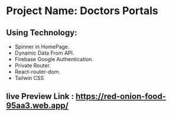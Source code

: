 # Project Name: Doctors Portals

## Using Technology:

- Spinner in HomePage.
- Dynamic Data From API.
- Firebase Google Authentication.
- Private Router.
- React-router-dom.
- Tailwin CSS

## live Preview Link : https://red-onion-food-95aa3.web.app/
